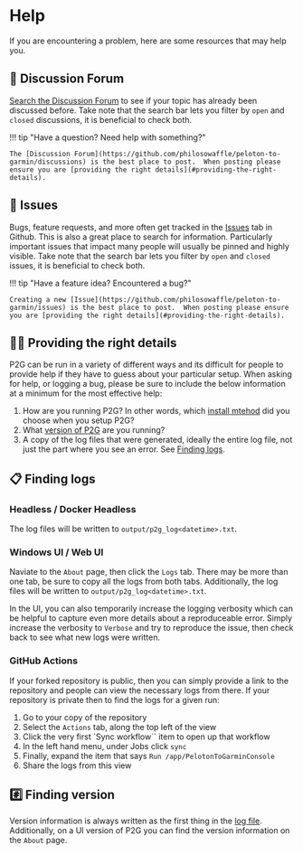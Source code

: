 
# Help

If you are encountering a problem, here are some resources that may help you.

## 💬 Discussion Forum

[Search the Discussion Forum](https://github.com/philosowaffle/peloton-to-garmin/discussions) to see if your topic has already been discussed before.  Take note that the search bar lets you filter by `open` and `closed` discussions, it is beneficial to check both.

!!! tip "Have a question? Need help with something?"

    The [Discussion Forum](https://github.com/philosowaffle/peloton-to-garmin/discussions) is the best place to post.  When posting please ensure you are [providing the right details](#providing-the-right-details).

## 🐛 Issues

Bugs, feature requests, and more often get tracked in the [Issues](https://github.com/philosowaffle/peloton-to-garmin/issues) tab in Github. This is also a great place to search for information.  Particularly important issues that impact many people will usually be pinned and highly visible.  Take note that the search bar lets you filter by `open` and `closed` issues, it is beneficial to check both.

!!! tip "Have a feature idea? Encountered a bug?"

    Creating a new [Issue](https://github.com/philosowaffle/peloton-to-garmin/issues) is the best place to post.  When posting please ensure you are [providing the right details](#providing-the-right-details).

## 💁‍♂️ Providing the right details

P2G can be run in a variety of different ways and its difficult for people to provide help if they have to guess about your particular setup.  When asking for help, or logging a bug, please be sure to include the below information at a minimum for the most effective help:

1. How are you running P2G? In other words, which [install mtehod](install/index.md) did you choose when you setup P2G?
1. What [version of P2G](#finding-version) are you running?
1. A copy of the log files that were generated, ideally the entire log file, not just the part where you see an error. See [Finding logs](#finding-logs).

## 📋 Finding logs

### Headless / Docker Headless

The log files will be written to `output/p2g_log<datetime>.txt`.

### Windows UI / Web UI

Naviate to the `About` page, then click the `Logs` tab.  There may be more than one tab, be sure to copy all the logs from both tabs.  Additionally, the log files will be written to `output/p2g_log<datetime>.txt`.

In the UI, you can also temporarily increase the logging verbosity which can be helpful to capture even more details about a reproduceable error.  Simply increase the verbosity to `Verbose` and try to reproduce the issue, then check back to see what new logs were written.

### GitHub Actions

If your forked repository is public, then you can simply provide a link to the repository and people can view the necessary logs from there.  If your repository is private then to find the logs for a given run:

1. Go to your copy of the repository
1. Select the `Actions` tab, along the top left of the view
1. Click the very first `Sync workflow`` item to open up that workflow
1. In the left hand menu, under Jobs click `sync`
1. Finally, expand the item that says `Run /app/PelotonToGarminConsole`
1. Share the logs from this view

## #️⃣ Finding version

Version information is always written as the first thing in the [log file](#finding-logs).  Additionally, on a UI version of P2G you can find the version information on the `About` page.
